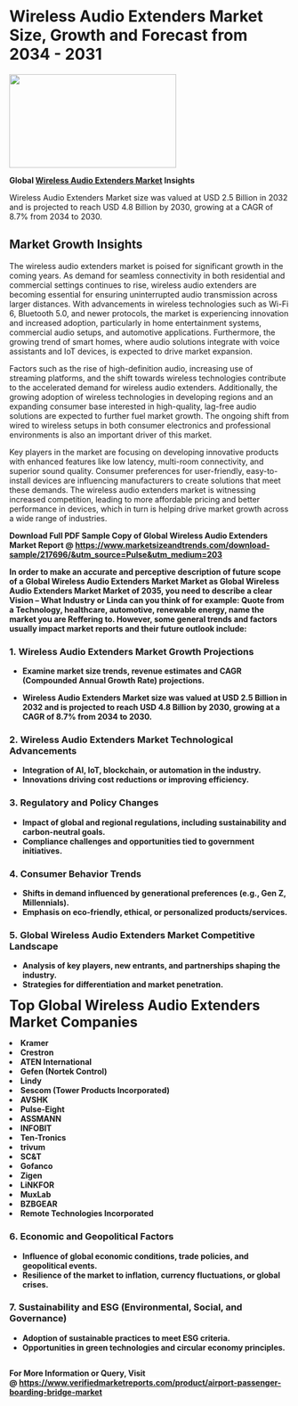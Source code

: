 <H1>Wireless Audio Extenders Market Size, Growth and Forecast from 2034 - 2031</H1><img class="aligncenter size-medium wp-image-584254" src="https://thirdeyenews.in/wp-content/uploads/2034/09/Global-Market-Research-300x168.jpeg" alt="" width="300" height="168" /><p><strong>Global&nbsp;<a href="https://www.marketsizeandtrends.com/download-sample/217696/&amp;utm_source=Pulse&amp;utm_medium=203">Wireless Audio Extenders Market</a> Insights</strong></p><p>Wireless Audio Extenders Market size was valued at USD 2.5 Billion in 2032 and is projected to reach USD 4.8 Billion by 2030, growing at a CAGR of 8.7% from 2034 to 2030.</p><p><h2>Market Growth Insights</h2> <p>The wireless audio extenders market is poised for significant growth in the coming years. As demand for seamless connectivity in both residential and commercial settings continues to rise, wireless audio extenders are becoming essential for ensuring uninterrupted audio transmission across larger distances. With advancements in wireless technologies such as Wi-Fi 6, Bluetooth 5.0, and newer protocols, the market is experiencing innovation and increased adoption, particularly in home entertainment systems, commercial audio setups, and automotive applications. Furthermore, the growing trend of smart homes, where audio solutions integrate with voice assistants and IoT devices, is expected to drive market expansion.</p> <p><strong></strong></p> <p>Factors such as the rise of high-definition audio, increasing use of streaming platforms, and the shift towards wireless technologies contribute to the accelerated demand for wireless audio extenders. Additionally, the growing adoption of wireless technologies in developing regions and an expanding consumer base interested in high-quality, lag-free audio solutions are expected to further fuel market growth. The ongoing shift from wired to wireless setups in both consumer electronics and professional environments is also an important driver of this market.</p> <p>Key players in the market are focusing on developing innovative products with enhanced features like low latency, multi-room connectivity, and superior sound quality. Consumer preferences for user-friendly, easy-to-install devices are influencing manufacturers to create solutions that meet these demands. The wireless audio extenders market is witnessing increased competition, leading to more affordable pricing and better performance in devices, which in turn is helping drive market growth across a wide range of industries.</p> <p><strong></p><p><span class=""><strong>Download Full PDF Sample Copy of Global Wireless Audio Extenders Market Report</strong> @ <a href="https://www.marketsizeandtrends.com/download-sample/217696/&amp;utm_source=Pulse&amp;utm_medium=203" target="_blank">https://www.marketsizeandtrends.com/download-sample/217696/&amp;utm_source=Pulse&amp;utm_medium=203</a></span></p><p>In order to make an accurate and perceptive description of future scope of a Global&nbsp;Wireless Audio Extenders Market Market as Global&nbsp;Wireless Audio Extenders Market Market of 2035, you need to describe a clear Vision &ndash; What Industry or Linda can you think of for example: Quote from a Technology, healthcare, automotive, renewable energy, name the market you are Reffering to. However, some general trends and factors usually impact market reports and their future outlook include:</p><h3>1.&nbsp;<strong>Wireless Audio Extenders Market Growth Projections</strong></h3><ul><li>Examine market size trends, revenue estimates and CAGR (Compounded Annual Growth Rate) projections.</li><li><p>Wireless Audio Extenders Market size was valued at USD 2.5 Billion in 2032 and is projected to reach USD 4.8 Billion by 2030, growing at a CAGR of 8.7% from 2034 to 2030.</p></li></ul><h3>2.&nbsp;<strong>Wireless Audio Extenders Market Technological Advancements</strong></h3><ul><li>Integration of AI, IoT, blockchain, or automation in the industry.</li><li>Innovations driving cost reductions or improving efficiency.</li></ul><h3>3.&nbsp;<strong>Regulatory and Policy Changes</strong></h3><ul><li>Impact of global and regional regulations, including sustainability and carbon-neutral goals.</li><li>Compliance challenges and opportunities tied to government initiatives.</li></ul><h3>4.&nbsp;<strong>Consumer Behavior Trends</strong></h3><ul><li>Shifts in demand influenced by generational preferences (e.g., Gen Z, Millennials).</li><li>Emphasis on eco-friendly, ethical, or personalized products/services.</li></ul><h3>5.&nbsp;<strong>Global Wireless Audio Extenders Market Competitive Landscape</strong></h3><ul><li>Analysis of key players, new entrants, and partnerships shaping the industry.</li><li>Strategies for differentiation and market penetration.</li></ul><p data-pm-slice="1 1 []"><span style="color: inherit; font-family: inherit; font-size: 25px;">Top Global Wireless Audio Extenders Market Companies</span></p><div class="" data-test-id=""><p><li>Kramer</li><li> Crestron</li><li> ATEN International</li><li> Gefen (Nortek Control)</li><li> Lindy</li><li> Sescom (Tower Products Incorporated)</li><li> AVSHK</li><li> Pulse-Eight</li><li> ASSMANN</li><li> INFOBIT</li><li> Ten-Tronics</li><li> trivum</li><li> SC&T</li><li> Gofanco</li><li> Zigen</li><li> LiNKFOR</li><li> MuxLab</li><li> BZBGEAR</li><li> Remote Technologies Incorporated</li></p></div><h3>6.&nbsp;<strong>Economic and Geopolitical Factors</strong></h3><ul><li>Influence of global economic conditions, trade policies, and geopolitical events.</li><li>Resilience of the market to inflation, currency fluctuations, or global crises.</li></ul><h3>7.&nbsp;<strong>Sustainability and ESG (Environmental, Social, and Governance)</strong></h3><ul><li>Adoption of sustainable practices to meet ESG criteria.</li><li>Opportunities in green technologies and circular economy principles.</li></ul><h2><strong style="font-size: 14px;">For More Information or Query, Visit @&nbsp;</strong><a style="background-color: #ffffff; font-size: 14px;" href="https://www.marketsizeandtrends.com/report/wireless-audio-extenders-market/" target="_blank">https://www.verifiedmarketreports.com/product/airport-passenger-boarding-bridge-market</a></h2>
